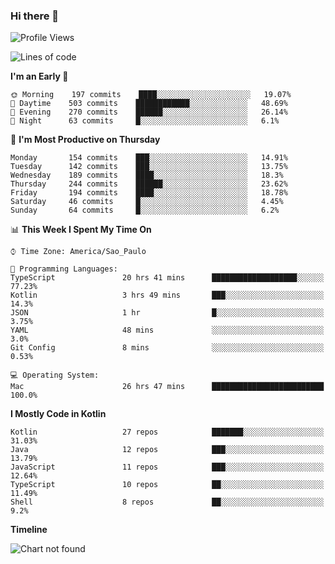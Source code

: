 ### Hi there 👋

<!--
**fernandonogueira/fernandonogueira** is a ✨ _special_ ✨ repository because its `README.md` (this file) appears on your GitHub profile.

Here are some ideas to get you started:

- 🔭 I’m currently working on ...
- 🌱 I’m currently learning ...
- 👯 I’m looking to collaborate on ...
- 🤔 I’m looking for help with ...
- 💬 Ask me about ...
- 📫 How to reach me: ...
- 😄 Pronouns: ...
- ⚡ Fun fact: ...
-->

<!--START_SECTION:waka-->
![Profile Views](http://img.shields.io/badge/Profile%20Views-0-blue)

![Lines of code](https://img.shields.io/badge/From%20Hello%20World%20I%27ve%20Written-592081%20lines%20of%20code-blue)

**I'm an Early 🐤** 

```text
🌞 Morning    197 commits    ████░░░░░░░░░░░░░░░░░░░░░   19.07% 
🌆 Daytime    503 commits    ████████████░░░░░░░░░░░░░   48.69% 
🌃 Evening    270 commits    ██████░░░░░░░░░░░░░░░░░░░   26.14% 
🌙 Night      63 commits     █░░░░░░░░░░░░░░░░░░░░░░░░   6.1%

```
📅 **I'm Most Productive on Thursday** 

```text
Monday       154 commits    ███░░░░░░░░░░░░░░░░░░░░░░   14.91% 
Tuesday      142 commits    ███░░░░░░░░░░░░░░░░░░░░░░   13.75% 
Wednesday    189 commits    ████░░░░░░░░░░░░░░░░░░░░░   18.3% 
Thursday     244 commits    ██████░░░░░░░░░░░░░░░░░░░   23.62% 
Friday       194 commits    ████░░░░░░░░░░░░░░░░░░░░░   18.78% 
Saturday     46 commits     █░░░░░░░░░░░░░░░░░░░░░░░░   4.45% 
Sunday       64 commits     █░░░░░░░░░░░░░░░░░░░░░░░░   6.2%

```


📊 **This Week I Spent My Time On** 

```text
⌚︎ Time Zone: America/Sao_Paulo

💬 Programming Languages: 
TypeScript               20 hrs 41 mins      ███████████████████░░░░░░   77.23% 
Kotlin                   3 hrs 49 mins       ███░░░░░░░░░░░░░░░░░░░░░░   14.3% 
JSON                     1 hr                █░░░░░░░░░░░░░░░░░░░░░░░░   3.75% 
YAML                     48 mins             ░░░░░░░░░░░░░░░░░░░░░░░░░   3.0% 
Git Config               8 mins              ░░░░░░░░░░░░░░░░░░░░░░░░░   0.53%

💻 Operating System: 
Mac                      26 hrs 47 mins      █████████████████████████   100.0%

```

**I Mostly Code in Kotlin** 

```text
Kotlin                   27 repos            ███████░░░░░░░░░░░░░░░░░░   31.03% 
Java                     12 repos            ███░░░░░░░░░░░░░░░░░░░░░░   13.79% 
JavaScript               11 repos            ███░░░░░░░░░░░░░░░░░░░░░░   12.64% 
TypeScript               10 repos            ██░░░░░░░░░░░░░░░░░░░░░░░   11.49% 
Shell                    8 repos             ██░░░░░░░░░░░░░░░░░░░░░░░   9.2%

```


**Timeline**

![Chart not found](https://raw.githubusercontent.com/fernandonogueira/fernandonogueira/master/charts/bar_graph.png) 


<!--END_SECTION:waka-->
